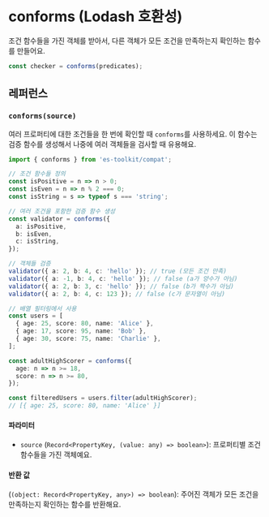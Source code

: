 # conforms (Lodash 호환성)

조건 함수들을 가진 객체를 받아서, 다른 객체가 모든 조건을 만족하는지 확인하는 함수를 만들어요.

```typescript
const checker = conforms(predicates);
```

## 레퍼런스

### `conforms(source)`

여러 프로퍼티에 대한 조건들을 한 번에 확인할 때 `conforms`를 사용하세요. 이 함수는 검증 함수를 생성해서 나중에 여러 객체들을 검사할 때 유용해요.

```typescript
import { conforms } from 'es-toolkit/compat';

// 조건 함수들 정의
const isPositive = n => n > 0;
const isEven = n => n % 2 === 0;
const isString = s => typeof s === 'string';

// 여러 조건을 포함한 검증 함수 생성
const validator = conforms({
  a: isPositive,
  b: isEven,
  c: isString,
});

// 객체들 검증
validator({ a: 2, b: 4, c: 'hello' }); // true (모든 조건 만족)
validator({ a: -1, b: 4, c: 'hello' }); // false (a가 양수가 아님)
validator({ a: 2, b: 3, c: 'hello' }); // false (b가 짝수가 아님)
validator({ a: 2, b: 4, c: 123 }); // false (c가 문자열이 아님)

// 배열 필터링에서 사용
const users = [
  { age: 25, score: 80, name: 'Alice' },
  { age: 17, score: 95, name: 'Bob' },
  { age: 30, score: 75, name: 'Charlie' },
];

const adultHighScorer = conforms({
  age: n => n >= 18,
  score: n => n >= 80,
});

const filteredUsers = users.filter(adultHighScorer);
// [{ age: 25, score: 80, name: 'Alice' }]
```

#### 파라미터

- `source` (`Record<PropertyKey, (value: any) => boolean>`): 프로퍼티별 조건 함수들을 가진 객체예요.

#### 반환 값

(`(object: Record<PropertyKey, any>) => boolean`): 주어진 객체가 모든 조건을 만족하는지 확인하는 함수를 반환해요.
